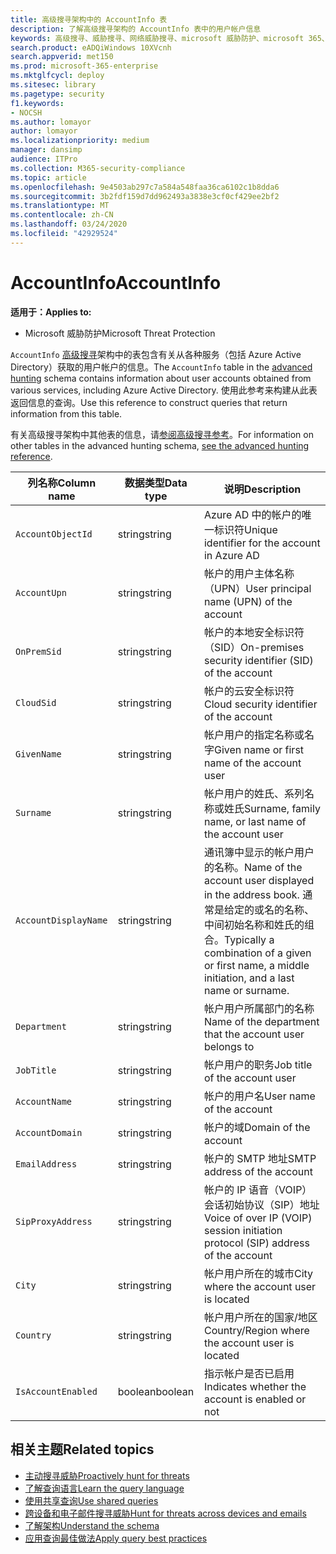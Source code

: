 ```yaml
---
title: 高级搜寻架构中的 AccountInfo 表
description: 了解高级搜寻架构的 AccountInfo 表中的用户帐户信息
keywords: 高级搜寻、威胁搜寻、网络威胁搜寻、microsoft 威胁防护、microsoft 365、mtp、m365、搜索、查询、遥测、架构参考、kusto、表、列、数据类型、说明、AlertInfo、警报、实体、证据、文件、IP 地址设备、计算机、用户、帐户
search.product: eADQiWindows 10XVcnh
search.appverid: met150
ms.prod: microsoft-365-enterprise
ms.mktglfcycl: deploy
ms.sitesec: library
ms.pagetype: security
f1.keywords:
- NOCSH
ms.author: lomayor
author: lomayor
ms.localizationpriority: medium
manager: dansimp
audience: ITPro
ms.collection: M365-security-compliance
ms.topic: article
ms.openlocfilehash: 9e4503ab297c7a584a548faa36ca6102c1b8dda6
ms.sourcegitcommit: 3b2fdf159d7dd962493a3838e3cf0cf429ee2bf2
ms.translationtype: MT
ms.contentlocale: zh-CN
ms.lasthandoff: 03/24/2020
ms.locfileid: "42929524"
---
```

# <a name="accountinfo"></a><span data-ttu-id="a4720-104">AccountInfo</span><span class="sxs-lookup"><span data-stu-id="a4720-104">AccountInfo</span></span>

<span data-ttu-id="a4720-105">**适用于：**</span><span class="sxs-lookup"><span data-stu-id="a4720-105">**Applies to:**</span></span>
- <span data-ttu-id="a4720-106">Microsoft 威胁防护</span><span class="sxs-lookup"><span data-stu-id="a4720-106">Microsoft Threat Protection</span></span>

<span data-ttu-id="a4720-107">`AccountInfo` [高级搜寻](advanced-hunting-overview.md)架构中的表包含有关从各种服务（包括 Azure Active Directory）获取的用户帐户的信息。</span><span class="sxs-lookup"><span data-stu-id="a4720-107">The `AccountInfo` table in the [advanced hunting](advanced-hunting-overview.md) schema contains information about user accounts obtained from various services, including Azure Active Directory.</span></span> <span data-ttu-id="a4720-108">使用此参考来构建从此表返回信息的查询。</span><span class="sxs-lookup"><span data-stu-id="a4720-108">Use this reference to construct queries that return information from this table.</span></span>

<span data-ttu-id="a4720-109">有关高级搜寻架构中其他表的信息，请[参阅高级搜寻参考](advanced-hunting-schema-tables.md)。</span><span class="sxs-lookup"><span data-stu-id="a4720-109">For information on other tables in the advanced hunting schema, [see the advanced hunting reference](advanced-hunting-schema-tables.md).</span></span>

| <span data-ttu-id="a4720-110">列名称</span><span class="sxs-lookup"><span data-stu-id="a4720-110">Column name</span></span> | <span data-ttu-id="a4720-111">数据类型</span><span class="sxs-lookup"><span data-stu-id="a4720-111">Data type</span></span> | <span data-ttu-id="a4720-112">说明</span><span class="sxs-lookup"><span data-stu-id="a4720-112">Description</span></span> |
|-------------|-----------|-------------|
| `AccountObjectId` | <span data-ttu-id="a4720-113">string</span><span class="sxs-lookup"><span data-stu-id="a4720-113">string</span></span> | <span data-ttu-id="a4720-114">Azure AD 中的帐户的唯一标识符</span><span class="sxs-lookup"><span data-stu-id="a4720-114">Unique identifier for the account in Azure AD</span></span> |
| `AccountUpn` | <span data-ttu-id="a4720-115">string</span><span class="sxs-lookup"><span data-stu-id="a4720-115">string</span></span> | <span data-ttu-id="a4720-116">帐户的用户主体名称（UPN）</span><span class="sxs-lookup"><span data-stu-id="a4720-116">User principal name (UPN) of the account</span></span> |
| `OnPremSid` | <span data-ttu-id="a4720-117">string</span><span class="sxs-lookup"><span data-stu-id="a4720-117">string</span></span> | <span data-ttu-id="a4720-118">帐户的本地安全标识符（SID）</span><span class="sxs-lookup"><span data-stu-id="a4720-118">On-premises security identifier (SID) of the account</span></span> |
| `CloudSid` | <span data-ttu-id="a4720-119">string</span><span class="sxs-lookup"><span data-stu-id="a4720-119">string</span></span> | <span data-ttu-id="a4720-120">帐户的云安全标识符</span><span class="sxs-lookup"><span data-stu-id="a4720-120">Cloud security identifier of the account</span></span> |
| `GivenName` | <span data-ttu-id="a4720-121">string</span><span class="sxs-lookup"><span data-stu-id="a4720-121">string</span></span> | <span data-ttu-id="a4720-122">帐户用户的指定名称或名字</span><span class="sxs-lookup"><span data-stu-id="a4720-122">Given name or first name of the account user</span></span> |
| `Surname` | <span data-ttu-id="a4720-123">string</span><span class="sxs-lookup"><span data-stu-id="a4720-123">string</span></span> | <span data-ttu-id="a4720-124">帐户用户的姓氏、系列名称或姓氏</span><span class="sxs-lookup"><span data-stu-id="a4720-124">Surname, family name, or last name of the account user</span></span> |
| `AccountDisplayName` | <span data-ttu-id="a4720-125">string</span><span class="sxs-lookup"><span data-stu-id="a4720-125">string</span></span> | <span data-ttu-id="a4720-126">通讯簿中显示的帐户用户的名称。</span><span class="sxs-lookup"><span data-stu-id="a4720-126">Name of the account user displayed in the address book.</span></span> <span data-ttu-id="a4720-127">通常是给定的或名的名称、中间初始名称和姓氏的组合。</span><span class="sxs-lookup"><span data-stu-id="a4720-127">Typically a combination of a given or first name, a middle initiation, and a last name or surname.</span></span> |
| `Department` | <span data-ttu-id="a4720-128">string</span><span class="sxs-lookup"><span data-stu-id="a4720-128">string</span></span> | <span data-ttu-id="a4720-129">帐户用户所属部门的名称</span><span class="sxs-lookup"><span data-stu-id="a4720-129">Name of the department that the account user belongs to</span></span> |
| `JobTitle` | <span data-ttu-id="a4720-130">string</span><span class="sxs-lookup"><span data-stu-id="a4720-130">string</span></span> | <span data-ttu-id="a4720-131">帐户用户的职务</span><span class="sxs-lookup"><span data-stu-id="a4720-131">Job title of the account user</span></span> |
| `AccountName` | <span data-ttu-id="a4720-132">string</span><span class="sxs-lookup"><span data-stu-id="a4720-132">string</span></span> | <span data-ttu-id="a4720-133">帐户的用户名</span><span class="sxs-lookup"><span data-stu-id="a4720-133">User name of the account</span></span> |
| `AccountDomain` | <span data-ttu-id="a4720-134">string</span><span class="sxs-lookup"><span data-stu-id="a4720-134">string</span></span> | <span data-ttu-id="a4720-135">帐户的域</span><span class="sxs-lookup"><span data-stu-id="a4720-135">Domain of the account</span></span> |
| `EmailAddress` | <span data-ttu-id="a4720-136">string</span><span class="sxs-lookup"><span data-stu-id="a4720-136">string</span></span> | <span data-ttu-id="a4720-137">帐户的 SMTP 地址</span><span class="sxs-lookup"><span data-stu-id="a4720-137">SMTP address of the account</span></span> |
| `SipProxyAddress` | <span data-ttu-id="a4720-138">string</span><span class="sxs-lookup"><span data-stu-id="a4720-138">string</span></span> | <span data-ttu-id="a4720-139">帐户的 IP 语音（VOIP）会话初始协议（SIP）地址</span><span class="sxs-lookup"><span data-stu-id="a4720-139">Voice of over IP (VOIP) session initiation protocol (SIP) address of the account</span></span> |
| `City` | <span data-ttu-id="a4720-140">string</span><span class="sxs-lookup"><span data-stu-id="a4720-140">string</span></span> | <span data-ttu-id="a4720-141">帐户用户所在的城市</span><span class="sxs-lookup"><span data-stu-id="a4720-141">City where the account user is located</span></span> |
| `Country` | <span data-ttu-id="a4720-142">string</span><span class="sxs-lookup"><span data-stu-id="a4720-142">string</span></span> | <span data-ttu-id="a4720-143">帐户用户所在的国家/地区</span><span class="sxs-lookup"><span data-stu-id="a4720-143">Country/Region where the account user is located</span></span> |
| `IsAccountEnabled` | <span data-ttu-id="a4720-144">boolean</span><span class="sxs-lookup"><span data-stu-id="a4720-144">boolean</span></span> | <span data-ttu-id="a4720-145">指示帐户是否已启用</span><span class="sxs-lookup"><span data-stu-id="a4720-145">Indicates whether the account is enabled or not</span></span> |

## <a name="related-topics"></a><span data-ttu-id="a4720-146">相关主题</span><span class="sxs-lookup"><span data-stu-id="a4720-146">Related topics</span></span>
- [<span data-ttu-id="a4720-147">主动搜寻威胁</span><span class="sxs-lookup"><span data-stu-id="a4720-147">Proactively hunt for threats</span></span>](advanced-hunting-overview.md)
- [<span data-ttu-id="a4720-148">了解查询语言</span><span class="sxs-lookup"><span data-stu-id="a4720-148">Learn the query language</span></span>](advanced-hunting-query-language.md)
- [<span data-ttu-id="a4720-149">使用共享查询</span><span class="sxs-lookup"><span data-stu-id="a4720-149">Use shared queries</span></span>](advanced-hunting-shared-queries.md)
- [<span data-ttu-id="a4720-150">跨设备和电子邮件搜寻威胁</span><span class="sxs-lookup"><span data-stu-id="a4720-150">Hunt for threats across devices and emails</span></span>](advanced-hunting-query-emails-devices.md)
- [<span data-ttu-id="a4720-151">了解架构</span><span class="sxs-lookup"><span data-stu-id="a4720-151">Understand the schema</span></span>](advanced-hunting-schema-tables.md)
- [<span data-ttu-id="a4720-152">应用查询最佳做法</span><span class="sxs-lookup"><span data-stu-id="a4720-152">Apply query best practices</span></span>](advanced-hunting-best-practices.md)
